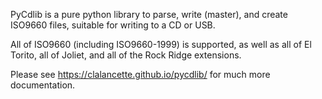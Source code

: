 PyCdlib is a pure python library to parse, write (master), and create ISO9660 files, suitable for writing to a CD or USB.

All of ISO9660 (including ISO9660-1999) is supported, as well as all of El Torito, all of Joliet, and all of the Rock Ridge extensions.

Please see https://clalancette.github.io/pycdlib/ for much more documentation.
